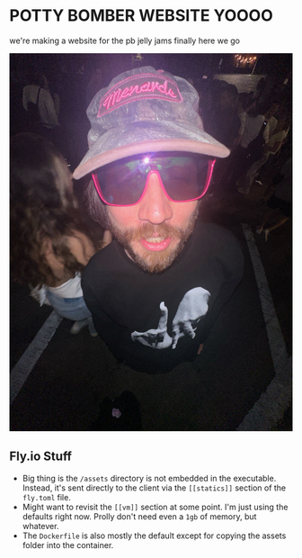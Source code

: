 # POTTY BOMBER WEBSITE YOOOO

we're making a website for the pb jelly jams finally here we go

![Iconic Potty Bomber sighting](/assets/iconic-pb.jpg)

## Fly.io Stuff

- Big thing is the `/assets` directory is not embedded in the executable. Instead, it's sent directly to the client via the `[[statics]]` section of the `fly.toml` file.
- Might want to revisit the `[[vm]]` section at some point. I'm just using the defaults right now. Prolly don't need even a `1gb` of memory, but whatever.
- The `Dockerfile` is also mostly the default except for copying the assets folder into the container.
